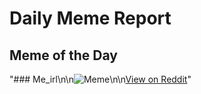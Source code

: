 # Daily Meme Report

## Meme of the Day
"### Me_irl\n\n![Meme](https://i.redd.it/un50dp63wj4f1.png)\n\n[View on Reddit](https://redd.it/1l1odow)"
